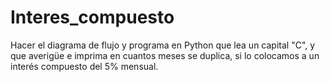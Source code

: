 # Interes_compuesto
Hacer el diagrama de flujo y programa en Python que lea un capital "C", y que averigüe e imprima en cuantos meses se duplica, si lo colocamos a un interés compuesto del 5% mensual.
